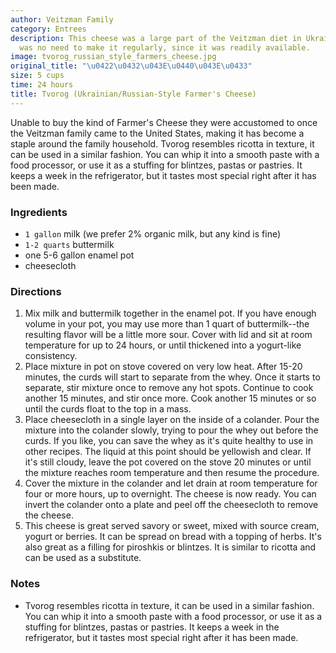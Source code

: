 ```yaml
---
author: Veitzman Family
category: Entrees
description: This cheese was a large part of the Veitzman diet in Ukraine, but there
  was no need to make it regularly, since it was readily available.
image: tvorog_russian_style_farmers_cheese.jpg
original_title: "\u0422\u0432\u043E\u0440\u043E\u0433"
size: 5 cups
time: 24 hours
title: Tvorog (Ukrainian/Russian-Style Farmer's Cheese)
---
```


Unable to buy the kind of Farmer's Cheese they were accustomed to once the Veitzman family came to the United States, making it has become a staple around the family household. Tvorog resembles ricotta in texture, it can be used in a similar fashion. You can whip it into a smooth paste with a food processor, or use it as a stuffing for blintzes, pastas or pastries. It keeps a week in the refrigerator, but it tastes most special right after it has been made.

### Ingredients

* `1 gallon` milk (we prefer 2% organic milk, but any kind is fine)
* `1-2 quarts` buttermilk
* one 5-6 gallon enamel pot
* cheesecloth

### Directions

1. Mix milk and buttermilk together in the enamel pot. If you have enough volume in your pot, you may use more than 1 quart of buttermilk--the resulting flavor will be a little more sour. Cover with lid and sit at room temperature for up to 24 hours, or until thickened into a yogurt-like consistency.
2. Place mixture in pot on stove covered on very low heat. After 15-20 minutes, the curds will start to separate from the whey. Once it starts to separate, stir mixture once to remove any hot spots. Continue to cook another 15 minutes, and stir once more. Cook another 15 minutes or so until the curds float to the top in a mass.
3. Place cheesecloth in a single layer on the inside of a colander. Pour the mixture into the colander slowly, trying to pour the whey out before the curds. If you like, you can save the whey as it's quite healthy to use in other recipes. The liquid at this point should be yellowish and clear. If it's still cloudy, leave the pot covered on the stove 20 minutes or until the mixture reaches room temperature and then resume the procedure.
4. Cover the mixture in the colander and let drain at room temperature for four or more hours, up to overnight. The cheese is now ready. You can invert the colander onto a plate and peel off the cheesecloth to remove the cheese.
5. This cheese is great served savory or sweet, mixed with source cream, yogurt or berries. It can be spread on bread with a topping of herbs. It's also great as a filling for piroshkis or blintzes. It is similar to ricotta and can be used as a substitute.

### Notes

- Tvorog resembles ricotta in texture, it can be used in a similar fashion. You can whip it into a smooth paste with a food processor, or use it as a stuffing for blintzes, pastas or pastries. It keeps a week in the refrigerator, but it tastes most special right after it has been made.